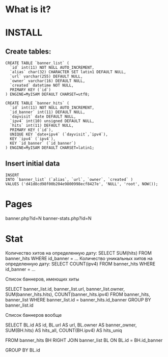 # What is it?



# INSTALL

## Create tables:
```
CREATE TABLE `banner_list` (
  `id` int(11) NOT NULL AUTO_INCREMENT,
  `alias` char(32) CHARACTER SET latin1 DEFAULT NULL,
  `url` varchar(255) DEFAULT NULL,
  `owner` varchar(16) DEFAULT NULL,
  `created` datetime NOT NULL,
  PRIMARY KEY (`id`)
) ENGINE=MyISAM DEFAULT CHARSET=utf8;

CREATE TABLE `banner_hits` (
  `id` int(11) NOT NULL AUTO_INCREMENT,
  `id_banner` int(11) DEFAULT NULL,
  `dayvisit` date DEFAULT NULL,
  `ipv4` int(10) unsigned DEFAULT NULL,
  `hits` int(11) DEFAULT NULL,
  PRIMARY KEY (`id`),
  UNIQUE KEY `date+ipv4` (`dayvisit`,`ipv4`),
  KEY `ipv4` (`ipv4`),
  KEY `id_banner` (`id_banner`)
) ENGINE=MyISAM DEFAULT CHARSET=latin1;
```

## Insert initial data

```
INSERT
INTO `banner_list` (`alias`, `url`, `owner`, `created` )
VALUES ('d41d8cd98f00b204e9800998ecf8427e',	'NULL',	'root',	NOW());
```

# Pages

banner.php?id=N
banner-stats.php?id=N


# Stat

Количество хитов на определенную дату:
SELECT SUM(hits) FROM banner_hits WHERE id_banner = ...
Количество уникальных хитов на определенную дату:
SELECT COUNT(ipv4) FROM banner_hits WHERE id_banner = ...

Список баннеров, имеющих хиты

SELECT banner_list.id, banner_list.url, banner_list.owner, SUM(banner_hits.hits), COUNT(banner_hits.ipv4)
FROM banner_hits, banner_list
WHERE
banner_list.id = banner_hits.id_banner
GROUP BY banner_list.id

Список баннеров вообще

SELECT
BL.id AS id,
BL.url AS url,
BL.owner AS banner_owner,
SUM(BH.hits) AS hits_all,
COUNT(BH.ipv4) AS hits_uniq

FROM banner_hits BH
RIGHT JOIN banner_list BL
ON BL.id = BH.id_banner

GROUP BY BL.id





